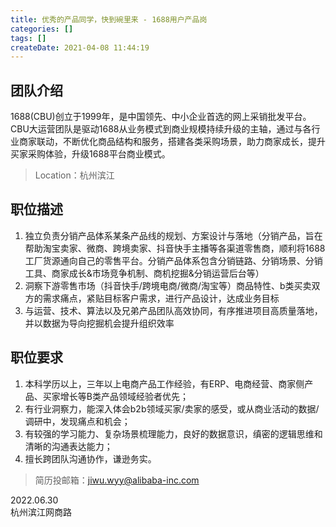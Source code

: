 ```yaml
---
title: 优秀的产品同学，快到碗里来 - 1688用户产品岗
categories: []
tags: []
createDate: 2021-04-08 11:44:19
---
```


## 团队介绍

1688(CBU)创立于1999年，是中国领先、中小企业首选的网上采销批发平台。CBU大运营团队是驱动1688从业务模式到商业规模持续升级的主轴，通过与各行业商家联动，不断优化商品结构和服务，搭建各类采购场景，助力商家成长，提升买家采购体验，升级1688平台商业模式。

> Location：杭州滨江

## 职位描述

1. 独立负责分销产品体系某条产品线的规划、方案设计与落地（分销产品，旨在帮助淘宝卖家、微商、跨境卖家、抖音快手主播等各渠道零售商，顺利将1688工厂货源通向自己的零售平台。分销产品体系包含分销链路、分销场景、分销工具、商家成长&市场竞争机制、商机挖掘&分销运营后台等）
2. 洞察下游零售市场（抖音快手/跨境电商/微商/淘宝等）商品特性、b类买卖双方的需求痛点，紧贴目标客户需求，进行产品设计，达成业务目标
3. 与运营、技术、算法以及兄弟产品团队高效协同，有序推进项目高质量落地，并以数据为导向挖掘机会提升组织效率

## 职位要求

1. 本科学历以上，三年以上电商产品工作经验，有ERP、电商经营、商家侧产品、买家增长等B类产品领域经验者优先；
2. 有行业洞察力，能深入体会b2b领域买家/卖家的感受，或从商业活动的数据/调研中，发现痛点和机会；
3. 有较强的学习能力、复杂场景梳理能力，良好的数据意识，缜密的逻辑思维和清晰的沟通表达能力；
4. 擅长跨团队沟通协作，谦逊务实。

> 简历投邮箱：jiwu.wyy@alibaba-inc.com

2022.06.30  
杭州滨江网商路